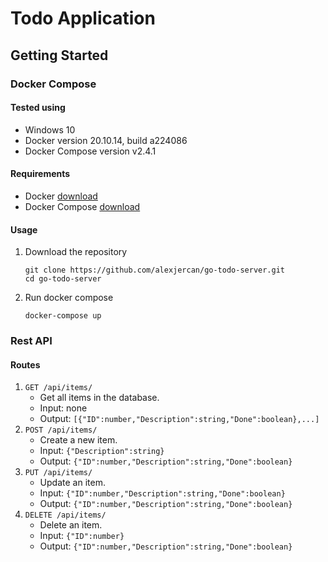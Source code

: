 # Todo Application

## Getting Started

### Docker Compose

#### Tested using

- Windows 10
- Docker version 20.10.14, build a224086
- Docker Compose version v2.4.1

#### Requirements

- Docker [download](https://docs.docker.com/get-docker/)
- Docker Compose [download](https://docs.docker.com/compose/install/)

#### Usage

1. Download the repository

    ``` console
    git clone https://github.com/alexjercan/go-todo-server.git
    cd go-todo-server
    ```

2. Run docker compose

    ``` console
    docker-compose up
    ```

### Rest API

#### Routes

1. `GET /api/items/`
    - Get all items in the database.
    - Input: none
    - Output: `[{"ID":number,"Description":string,"Done":boolean},...]`
2. `POST /api/items/`
    - Create a new item.
    - Input: `{"Description":string}`
    - Output: `{"ID":number,"Description":string,"Done":boolean}`
3. `PUT /api/items/`
    - Update an item.
    - Input: `{"ID":number,"Description":string,"Done":boolean}`
    - Output: `{"ID":number,"Description":string,"Done":boolean}`
4. `DELETE /api/items/`
    - Delete an item.
    - Input: `{"ID":number}`
    - Output: `{"ID":number,"Description":string,"Done":boolean}`
